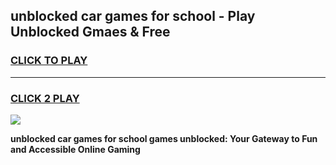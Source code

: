 
## unblocked car games for school - Play Unblocked Gmaes & Free
<h3>
<a href="https://premium.freeplayer.one?title=unblocked_car_games_for_school&ref=19F">CLICK TO PLAY</a></h3>
<hr>

<h3>
<a href="https://premium.freeplayer.one?title=unblocked_car_games_for_school&ref=19F">CLICK 2 PLAY</a>
  
</h3>

<a href="https://premium.freeplayer.one?title=unblocked_car_games_for_school&ref=19F/"><img src="https://clearcache.store/games.png"></a>


**unblocked car games for school games unblocked: Your Gateway to Fun and Accessible Online Gaming**

